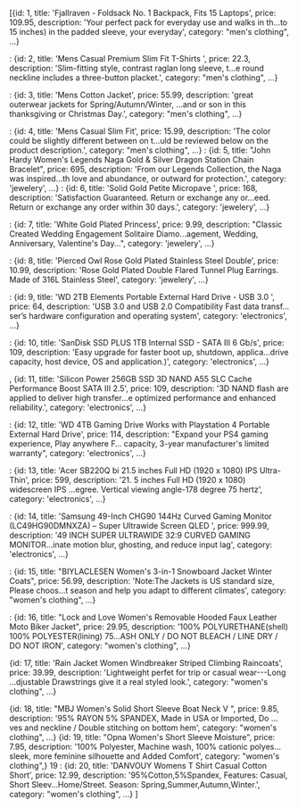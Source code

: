 [{id: 1, title: 'Fjallraven - Foldsack No. 1 Backpack, Fits 15 Laptops', price: 109.95, description: 'Your perfect pack for everyday use and walks in th…to 15 inches) in the padded sleeve, your everyday', category: "men's clothing", …}

:
{id: 2, title: 'Mens Casual Premium Slim Fit T-Shirts ', price: 22.3, description: 'Slim-fitting style, contrast raglan long sleeve, t…e round neckline includes a three-button placket.', category: "men's clothing", …}

:
{id: 3, title: 'Mens Cotton Jacket', price: 55.99, description: 'great outerwear jackets for Spring/Autumn/Winter, …and or son in this thanksgiving or Christmas Day.', category: "men's clothing", …}

:
{id: 4, title: 'Mens Casual Slim Fit', price: 15.99, description: 'The color could be slightly different between on t…uld be reviewed below on the product description.', category: "men's clothing", …}
:
{id: 5, title: "John Hardy Women's Legends Naga Gold & Silver Dragon Station Chain Bracelet", price: 695, description: 'From our Legends Collection, the Naga was inspired…th love and abundance, or outward for protection.', category: 'jewelery', …}
:
{id: 6, title: 'Solid Gold Petite Micropave ', price: 168, description: 'Satisfaction Guaranteed. Return or exchange any or…eed. Return or exchange any order within 30 days.', category: 'jewelery', …}

:
{id: 7, title: 'White Gold Plated Princess', price: 9.99, description: "Classic Created Wedding Engagement Solitaire Diamo…agement, Wedding, Anniversary, Valentine's Day...", category: 'jewelery', …}

:
{id: 8, title: 'Pierced Owl Rose Gold Plated Stainless Steel Double', price: 10.99, description: 'Rose Gold Plated Double Flared Tunnel Plug Earrings. Made of 316L Stainless Steel', category: 'jewelery', …}

:
{id: 9, title: 'WD 2TB Elements Portable External Hard Drive - USB 3.0 ', price: 64, description: 'USB 3.0 and USB 2.0 Compatibility Fast data transf…ser’s hardware configuration and operating system', category: 'electronics', …}

:
{id: 10, title: 'SanDisk SSD PLUS 1TB Internal SSD - SATA III 6 Gb/s', price: 109, description: 'Easy upgrade for faster boot up, shutdown, applica…drive capacity, host device, OS and application.)', category: 'electronics', …}

,
{id: 11, title: 'Silicon Power 256GB SSD 3D NAND A55 SLC Cache Performance Boost SATA III 2.5', price: 109, description: '3D NAND flash are applied to deliver high transfer…e optimized performance and enhanced reliability.', category: 'electronics', …}

:
{id: 12, title: 'WD 4TB Gaming Drive Works with Playstation 4 Portable External Hard Drive', price: 114, description: "Expand your PS4 gaming experience, Play anywhere F… capacity, 3-year manufacturer's limited warranty", category: 'electronics', …}

:
{id: 13, title: 'Acer SB220Q bi 21.5 inches Full HD (1920 x 1080) IPS Ultra-Thin', price: 599, description: '21. 5 inches Full HD (1920 x 1080) widescreen IPS …egree. Vertical viewing angle-178 degree 75 hertz', category: 'electronics', …}

:
{id: 14, title: 'Samsung 49-Inch CHG90 144Hz Curved Gaming Monitor (LC49HG90DMNXZA) – Super Ultrawide Screen QLED ', price: 999.99, description: '49 INCH SUPER ULTRAWIDE 32:9 CURVED GAMING MONITOR…inate motion blur, ghosting, and reduce input lag', category: 'electronics', …}

:
{id: 15, title: "BIYLACLESEN Women's 3-in-1 Snowboard Jacket Winter Coats", price: 56.99, description: 'Note:The Jackets is US standard size, Please choos…t season and help you adapt to different climates', category: "women's clothing", …}

:
{id: 16, title: "Lock and Love Women's Removable Hooded Faux Leather Moto Biker Jacket", price: 29.95, description: '100% POLYURETHANE(shell) 100% POLYESTER(lining) 75…ASH ONLY / DO NOT BLEACH / LINE DRY / DO NOT IRON', category: "women's clothing", …}

{id: 17, title: 'Rain Jacket Women Windbreaker Striped Climbing Raincoats', price: 39.99, description: 'Lightweight perfet for trip or casual wear---Long …djustable Drawstrings give it a real styled look.', category: "women's clothing", …}

{id: 18, title: "MBJ Women's Solid Short Sleeve Boat Neck V ", price: 9.85, description: '95% RAYON 5% SPANDEX, Made in USA or Imported, Do …ves and neckline / Double stitching on bottom hem', category: "women's clothing", …}
{id: 19, title: "Opna Women's Short Sleeve Moisture", price: 7.95, description: '100% Polyester, Machine wash, 100% cationic polyes…sleek, more feminine silhouette and Added Comfort', category: "women's clothing",}
19
:
{id: 20, title: 'DANVOUY Womens T Shirt Casual Cotton Short', price: 12.99, description: '95%Cotton,5%Spandex, Features: Casual, Short Sleev…Home/Street. Season: Spring,Summer,Autumn,Winter.', category: "women's clothing", …}
]
